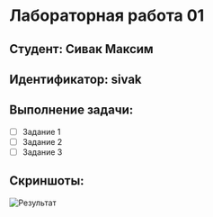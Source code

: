 ﻿# Лабораторная работа 01

## Студент: Сивак Максим
## Идентификатор: sivak

## Выполнение задачи:
- [ ] Задание 1
- [ ] Задание 2
- [ ] Задание 3

## Скриншоты:
![Результат](img/result.png)

